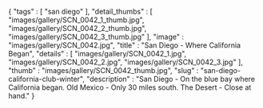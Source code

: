 {
  "tags" : [
              "san diego"
            ],
  "detail_thumbs" : [
                       "images/gallery/SCN_0042_1_thumb.jpg",
                       "images/gallery/SCN_0042_2_thumb.jpg",
                       "images/gallery/SCN_0042_3_thumb.jpg"
                     ],
  "image" : "images/gallery/SCN_0042.jpg",
  "title" : "San Diego - Where California Began",
  "details" : [
                 "images/gallery/SCN_0042_1.jpg",
                 "images/gallery/SCN_0042_2.jpg",
                 "images/gallery/SCN_0042_3.jpg"
               ],
  "thumb" : "images/gallery/SCN_0042_thumb.jpg",
  "slug" : "san-diego-california-club-winter",
  "description" : "San Diego - On the blue bay where California began. Old Mexico - Only 30 miles south. The Desert - Close at hand."
}
